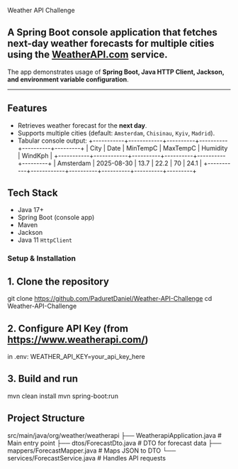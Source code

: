 Weather API Challenge

## A **Spring Boot console application** that fetches next-day weather forecasts for multiple cities using the [WeatherAPI.com](https://www.weatherapi.com/) service.  
The app demonstrates usage of **Spring Boot, Java HTTP Client, Jackson, and environment variable configuration**.

---

## Features
- Retrieves weather forecast for the **next day**.
- Supports multiple cities (default: `Amsterdam`, `Chisinau`, `Kyiv`, `Madrid`).
- Tabular console output:
+-----------+------------+----------+----------+----------+---------+
|    City   |    Date    | MinTempC | MaxTempC | Humidity | WindKph |
+-----------+------------+----------+----------+----------+---------+
| Amsterdam | 2025-08-30 |   13.7   |   22.2   |    70    |  24.1   |
+-----------+------------+----------+----------+----------+---------+

## Tech Stack
- Java 17+  
- Spring Boot (console app)  
- Maven  
- Jackson
- Java 11 `HttpClient`


### Setup & Installation

## 1. Clone the repository
git clone https://github.com/PaduretDaniel/Weather-API-Challenge
cd Weather-API-Challenge

## 2. Configure API Key (from https://www.weatherapi.com/)
in .env:
WEATHER_API_KEY=your_api_key_here

## 3. Build and run
mvn clean install
mvn spring-boot:run

## Project Structure
src/main/java/org/weather/weatherapi
 ├── WeatherapiApplication.java       # Main entry point
 ├── dtos/ForecastDto.java            # DTO for forecast data
 ├── mappers/ForecastMapper.java      # Maps JSON to DTO
 └── services/ForecastService.java    # Handles API requests
